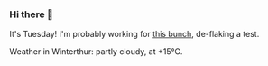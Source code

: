 ### Hi there :wave:

It's Tuesday! I'm probably working for [this bunch](https://github.com/kohofinancial), de-flaking a test.

Weather in Winterthur: partly cloudy, at +15°C.
